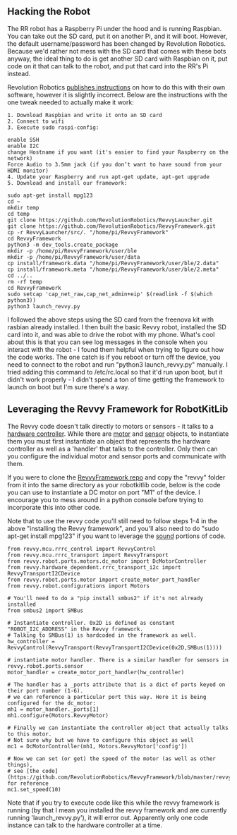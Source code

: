 ## Hacking the Robot
The RR robot has a Raspberry Pi under the hood and is running Raspbian. You can take out the SD card, put it on another Pi, and it will boot. However, the default username/password has been changed by Revolution Robotics. Because we'd rather not mess with the SD card that comes with these bots anyway, the ideal thing to do is get another SD card with Raspbian on it, put code on it that can talk to the robot, and put that card into the RR's Pi instead. 

Revolution Robotics [publishes instructions](https://revolutionrobotics.org/pages/robot-framework-on-raspbian) on how to do this with their own software, however it is slightly incorrect. Below are the instructions with the one tweak needed to actually make it work:

```
1. Download Raspbian and write it onto an SD card
2. Connect to wifi
3. Execute sudo raspi-config:

enable SSH
enable I2C
change Hostname if you want (it's easier to find your Raspberry on the network)
Force Audio to 3.5mm jack (if you don’t want to have sound from your HDMI monitor)
4. Update your Raspberry and run apt-get update, apt-get upgrade
5. Download and install our framework:

sudo apt-get install mpg123
cd ~
mkdir temp
cd temp
git clone https://github.com/RevolutionRobotics/RevvyLauncher.git
git clone https://github.com/RevolutionRobotics/RevvyFramework.git
cp -r RevvyLauncher/src/. "/home/pi/RevvyFramework"
cd RevvyFramework
python3 -m dev_tools.create_package
mkdir -p /home/pi/RevvyFramework/user/ble
mkdir -p /home/pi/RevvyFramework/user/data
cp install/framework.data "/home/pi/RevvyFramework/user/ble/2.data"
cp install/framework.meta "/home/pi/RevvyFramework/user/ble/2.meta"
cd ../..
rm -rf temp
cd RevvyFramework
sudo setcap 'cap_net_raw,cap_net_admin+eip' $(readlink -f $(which python3))
python3 launch_revvy.py
```

I followed the above steps using the SD card from the freenova kit with rasbian already installed. I then built the basic Revvy robot, installed the SD card into it, and was able to drive the robot with my phone. What's cool about this is that you can see log messages in the console when you interact with the robot - I found them helpful when trying to figure out how the code works. The one catch is if you reboot or turn off the device, you need to connect to the robot and run "python3 launch_revvy.py" manually. I tried adding this command to /etc/rc.local so that it'd run upon boot, but it didn't work properly - I didn't spend a ton of time getting the framework to launch on boot but I'm sure there's a way.

## Leveraging the Revvy Framework for RobotKitLib
The Revvy code doesn't talk directly to motors or sensors - it talks to a [hardware controller](https://github.com/RevolutionRobotics/RevvyFramework/tree/master/revvy/mcu). While there are [motor](https://github.com/RevolutionRobotics/RevvyFramework/blob/master/revvy/robot/ports/motors/dc_motor.py) and [sensor](https://github.com/RevolutionRobotics/RevvyFramework/blob/master/revvy/robot/ports/sensors/ev3.py) objects, to instantiate them you must first instantiate an object that represents the hardware controller as well as a 'handler' that talks to the controller. Only then can you configure the individual motor and sensor ports and communicate with them.

If you were to clone the [RevvyFramework repo](https://github.com/RevolutionRobotics/RevvyFramework) and copy the "revvy" folder from it into the same directory as your robotkitlib code, below is the code you can use to instantiate a DC motor on port "M1" of the device. I encourage you to mess around in a python console before trying to incorporate this into other code.

Note that to use the revvy code you'll still need to follow steps 1-4 in the above "installing the Revvy framework", and you'll also need to do "sudo apt-get install mpg123" if you want to leverage the [sound](https://github.com/RevolutionRobotics/RevvyFramework/blob/6a59a996cb2694385f3ff5e8524bc5f721eeeb48/revvy/hardware_dependent/sound.py#L10) portions of code. 

```
from revvy.mcu.rrrc_control import RevvyControl
from revvy.mcu.rrrc_transport import RevvyTransport
from revvy.robot.ports.motors.dc_motor import DcMotorController
from revvy.hardware_dependent.rrrc_transport_i2c import RevvyTransportI2CDevice
from revvy.robot.ports.motor import create_motor_port_handler
from revvy.robot.configurations import Motors

# You'll need to do a "pip install smbus2" if it's not already installed
from smbus2 import SMBus

# Instantiate controller. 0x2D is defined as constant "ROBOT_I2C_ADDRESS" in the Revvy framework.
# Talking to SMBus(1) is hardcoded in the framework as well.
hw_controller = RevvyControl(RevvyTransport(RevvyTransportI2CDevice(0x2D,SMBus(1))))

# instantiate motor handler. There is a similar handler for sensors in revvy.robot.ports.sensor
motor_handler = create_motor_port_handler(hw_controller)

# The handler has a _ports attribute that is a dict of ports keyed on their port number (1-6).
# we can reference a particular port this way. Here it is being configured for the dc_motor:
mh1 = motor_handler._ports[1]
mh1.configure(Motors.RevvyMotor)

# Finally we can instantiate the controller object that actually talks to this motor.
# Not sure why but we have to configure this object as well
mc1 = DcMotorController(mh1, Motors.RevvyMotor['config'])

# Now we can set (or get) the speed of the motor (as well as other things),
# see [the code](https://github.com/RevolutionRobotics/RevvyFramework/blob/master/revvy/robot/ports/motors/dc_motor.py) for reference
mc1.set_speed(10)
```

Note that if you try to execute code like this while the revvy framework is running (by that I mean you installed the revvy framework and are currently running 'launch_revvy.py'), it will error out. Apparently only one code instance can talk to the hardware controller at a time.

